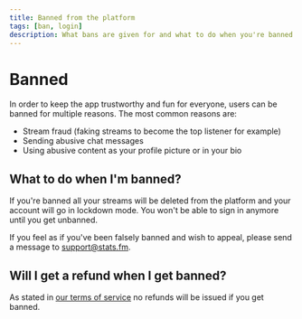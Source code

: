 ```yaml
---
title: Banned from the platform
tags: [ban, login]
description: What bans are given for and what to do when you're banned from the platform
---
```


# Banned

In order to keep the app trustworthy and fun for everyone, users can be banned for multiple reasons. The most common reasons are:
* Stream fraud (faking streams to become the top listener for example)
* Sending abusive chat messages
* Using abusive content as your profile picture or in your bio

## What to do when I'm banned?
If you're banned all your streams will be deleted from the platform and your account will go in lockdown mode. You won't be able to sign in anymore until you get unbanned.

If you feel as if you've been falsely banned and wish to appeal, please send a message to [support@stats.fm](mailto:support@stats.fm).

## Will I get a refund when I get banned?
As stated in [our terms of service](https://stats.fm/terms) no refunds will be issued if you get banned.